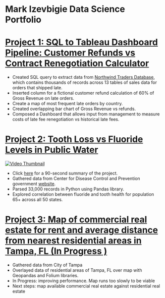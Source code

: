 # Mark Izevbigie Data Science Portfolio

# [Project 1: SQL to Tableau Dashboard Pipeline: Customer Refunds vs Contract Renegotiation Calculator](https://public.tableau.com/shared/M2CZ8TZRG?:display_count=n&:origin=viz_share_link)
* Created SQL query to extract data from [Northwind Traders Database](https://www.geeksengine.com/article/northwind.html), which contains thousands of records across 13 tables of sales data for orders that shipped late.
* Inserted column for a fictional customer refund calculation of 60% of Gross Revenue on late orders.
* Create a map of most frequent late orders by country.
* Created overlapping bar chart of Gross Revenue vs refunds.
* Composed a Dashboard that allows input from management to measure costs of late fee renegotiation vs historical late fees.

# [Project 2: Tooth Loss vs Fluoride Levels in Public Water ](https://www.kaggle.com/code/elitexemnas/water-fluoride-level-dental-service-utilization?kernelSessionId=118336109)
[![Video Thumbnail](https://www.eufic.org/en/images/uploads/images/Mineral-Fluoride_Images-01.png)](https://youtu.be/dmhVqedsDKA)
* Click [here](https://youtu.be/dmhVqedsDKA) for a 90-second summary of the project.
* Gathered data from Center for Disease Control and Prevention government [website](https://www.cdc.gov/oralhealthdata/overview/adult-indicators.html).
* Parsed 33,000 records in Python using Pandas library.
* Explored correlation between fluoride and tooth health for population 65+ across all 50 states.

# [Project 3: Map of commercial real estate for rent and average distance from nearest residential areas in Tampa, FL (In Progress )](https://www.kaggle.com/code/elitexemnas/tampa-commercial-residential-real-estate-overlay?scriptVersionId=118338947)
* Gathered data from City of Tampa
* Overlayed data of residential areas of Tampa, FL over map with Geopandas and Folium libraries.
* In Progress: improving performance. Map runs too slowly to be viable
* Next steps: map available commercial real estate against residential real estate

